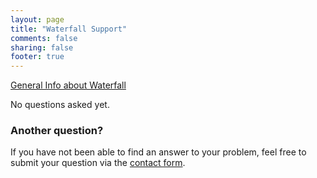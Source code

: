 ```yaml
---
layout: page
title: "Waterfall Support"
comments: false
sharing: false
footer: true
---
```


<a class="button" href="/products/waterfall/">General Info about Waterfall</a>

No questions asked yet.

### Another question?
If you have not been able to find an answer to your problem, feel free to submit your question via the [contact form](/contact/).